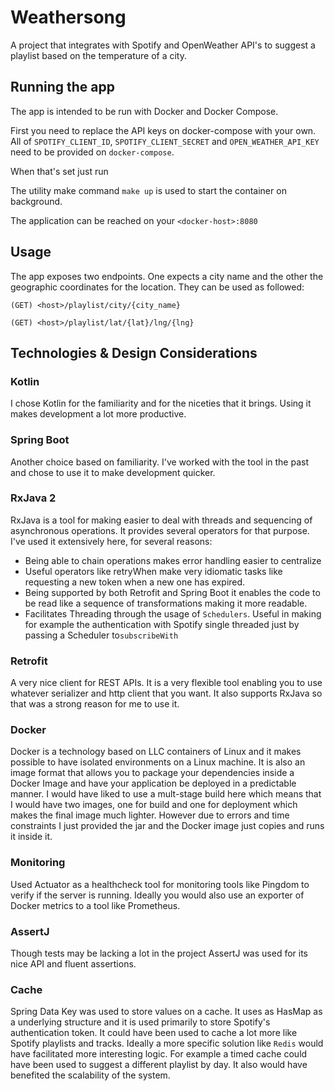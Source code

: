 # Weathersong

A project that integrates with Spotify and OpenWeather API's
to suggest a playlist based on the temperature of a city.

## Running the app

The app is intended to be run with Docker and Docker Compose.

First you need to replace the API keys on docker-compose with your own.
All of `SPOTIFY_CLIENT_ID`, `SPOTIFY_CLIENT_SECRET` and `OPEN_WEATHER_API_KEY`
need to be provided on `docker-compose`.

When that's set just run

The utility make command `make up` is used to start the container on background.

The application can be reached on your `<docker-host>:8080`

## Usage

The app exposes two endpoints. One expects a city name and the other
the geographic coordinates for the location. They can be used as followed:

```
(GET) <host>/playlist/city/{city_name}
```

```
(GET) <host>/playlist/lat/{lat}/lng/{lng}
```

## Technologies & Design Considerations

### Kotlin

I chose Kotlin for the familiarity and for the niceties that it brings.
Using it makes development a lot more productive.

### Spring Boot

Another choice based on familiarity. I've worked with the tool in the past
and chose to use it to make development quicker.

### RxJava 2

RxJava is a tool for making easier to deal with threads and sequencing
of asynchronous operations. It provides several operators for that purpose.
I've used it extensively here, for several reasons:

* Being able to chain operations makes error handling easier to centralize
* Useful operators like retryWhen make very idiomatic tasks like requesting
a new token when a new one has expired.
* Being supported by both Retrofit and Spring Boot it enables the code to be
read like a sequence of transformations making it more readable.
* Facilitates Threading through the usage of `Schedulers`. Useful in making
for example the authentication with Spotify single threaded just by passing
a Scheduler to`subscribeWith` 

### Retrofit

A very nice client for REST APIs. It is a very flexible tool enabling you to
use whatever serializer and http client that you want. It also supports
RxJava so that was a strong reason for me to use it.

### Docker

Docker is a technology based on LLC containers of Linux and it makes possible
to have isolated environments on a Linux machine. It is also an image format that
allows you to package your dependencies inside a Docker Image and have your application
be deployed in a predictable manner. I would have liked to use a mult-stage build
here which means that I would have two images, one for build and one for deployment which makes
the final image much lighter. However due to errors and time constraints I just provided the
jar and the Docker image just copies and runs it inside it.

### Monitoring

Used Actuator as a healthcheck tool for monitoring tools like Pingdom to verify if the
server is running. Ideally you would also use an exporter of Docker metrics to
a tool like Prometheus.

### AssertJ

Though tests may be lacking a lot in the project AssertJ was used for its nice
API and fluent assertions. 

### Cache

Spring Data Key was used to store values on a cache. It uses as HasMap as a underlying structure
and it is used primarily to store Spotify's authentication token. It could
have been used to cache a lot more like Spotify playlists and tracks. Ideally a more specific solution
like `Redis` would have facilitated more interesting logic. For example a timed cache could
have been used to suggest a different playlist by day. It also would have benefited
the scalability of the system.
